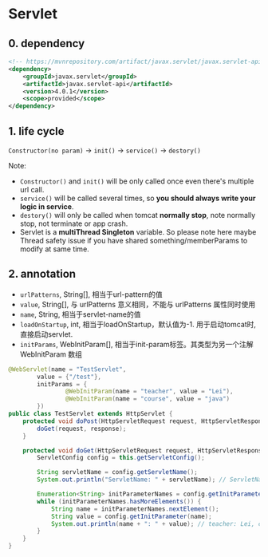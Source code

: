 # Servlet

## 0. dependency

```xml
<!-- https://mvnrepository.com/artifact/javax.servlet/javax.servlet-api -->
<dependency>
    <groupId>javax.servlet</groupId>
    <artifactId>javax.servlet-api</artifactId>
    <version>4.0.1</version>
    <scope>provided</scope>
</dependency>
```

## 1. life cycle

`Constructor(no param)` -> `init()` -> `service()` -> `destory()`

Note:

-   `Constructor()` and `init()` will be only called once even there's multiple url call.
-   `service()` will be called several times, so **you should always write your logic in service**.
-   `destory()` will only be called when tomcat **normally stop**, note normally stop, not terminate or app crash.
-   Servlet is a **multiThread Singleton** variable. So please note here maybe Thread safety issue if you have shared something/memberParams to modify at same time.

## 2. annotation

-   `urlPatterns`, String[], 相当于url-pattern的值
-   `value`, String[], 与 urlPatterns 意义相同，不能与 urlPatterns 属性同时使用
-   `name`, String, 相当于servlet-name的值
-   `loadOnStartup`, int, 相当于loadOnStartup，默认值为-1. 用于启动tomcat时, 直接启动servlet.
-   `initParams`, WebInitParam[], 相当于init-param标签。其类型为另一个注解 WebInitParam 数组

```java
@WebServlet(name = "TestServlet",
        value = {"/test"},
        initParams = {
                @WebInitParam(name = "teacher", value = "Lei"),
                @WebInitParam(name = "course", value = "java")
        })
public class TestServlet extends HttpServlet {
    protected void doPost(HttpServletRequest request, HttpServletResponse response) throws ServletException, IOException {
        doGet(request, response);
    }

    protected void doGet(HttpServletRequest request, HttpServletResponse response) throws ServletException, IOException {
        ServletConfig config = this.getServletConfig();

        String servletName = config.getServletName();
        System.out.println("ServletName: " + servletName); // ServletName: TestServlet

        Enumeration<String> initParameterNames = config.getInitParameterNames();
        while (initParameterNames.hasMoreElements()) {
            String name = initParameterNames.nextElement();
            String value = config.getInitParameter(name);
            System.out.println(name + ": " + value); // teacher: Lei, course: java
        }
    }
}
```
